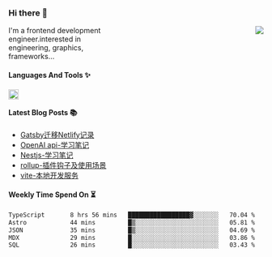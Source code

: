 <!--
**zhaohuanyuu/zhaohuanyuu** is a ✨ _special_ ✨ repository because its `README.md` (this file) appears on your GitHub profile.
-->

### Hi there 👋

<picture>
  <source media="(prefers-color-scheme: dark)" srcset="https://github-readme-stats.vercel.app/api?username=zhaohuanyuu&count_private=true&show_icons=true&theme=city_lights&hide_title=true">
  <img align="right" src="https://github-readme-stats.vercel.app/api?username=zhaohuanyuu&count_private=true&show_icons=true&hide_title=true">
</picture>

<p align="left" style="width:40%">I'm a frontend development engineer.interested in engineering, graphics, frameworks...</p>

#### Languages And Tools ✨

<img align="left" height="20" src="https://skillicons.dev/icons?i=js,ts,rust,nodejs,react,solidjs,vue,gatsby,astro,nextjs" />

</br>

#### Latest Blog Posts 📚
<!-- BLOG-POST-LIST:START -->
- [Gatsby迁移Netlify记录](https://auu.zone/post/cloud-unit)
- [OpenAI api-学习笔记](https://auu.zone/post/openai-note)
- [Nestjs-学习笔记](https://auu.zone/post/nest-basic)
- [rollup-插件钩子及使用场景](https://auu.zone/post/rollup-plugin)
- [vite-本地开发服务](https://auu.zone/post/vite-server)
<!-- BLOG-POST-LIST:END -->

#### Weekly Time Spend On ⏳
<!--START_SECTION:waka-->

```txt
TypeScript       8 hrs 56 mins   █████████████████▓░░░░░░░   70.04 %
Astro            44 mins         █▒░░░░░░░░░░░░░░░░░░░░░░░   05.81 %
JSON             35 mins         █▒░░░░░░░░░░░░░░░░░░░░░░░   04.69 %
MDX              29 mins         █░░░░░░░░░░░░░░░░░░░░░░░░   03.86 %
SQL              26 mins         █░░░░░░░░░░░░░░░░░░░░░░░░   03.43 %
```

<!--END_SECTION:waka-->

